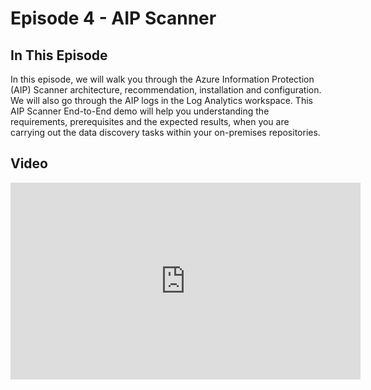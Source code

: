 # Episode 4 - AIP Scanner

## In This Episode

In this episode, we will walk you through the Azure Information Protection (AIP) Scanner architecture, recommendation, installation and configuration. We will also go through the AIP logs in the Log Analytics workspace. This AIP Scanner End-to-End demo will help you understanding the requirements, prerequisites and the expected results, when you are carrying out the data discovery tasks within your on-premises repositories.

## Video

<iframe width="560" height="315" src="https://www.youtube-nocookie.com/embed/f1gy1KalSts" title="YouTube video player" frameborder="0" allow="accelerometer; autoplay; clipboard-write; encrypted-media; gyroscope; picture-in-picture" allowfullscreen></iframe>

